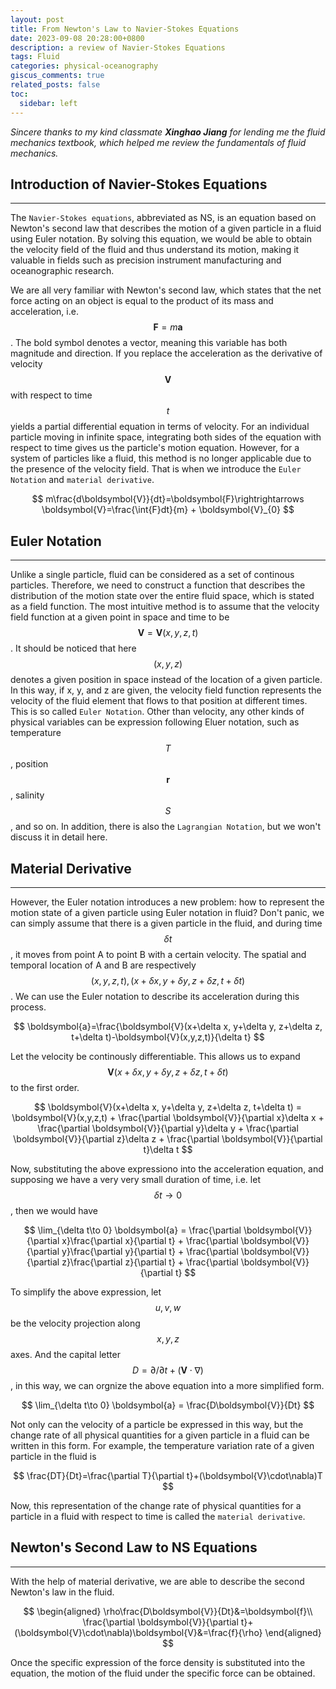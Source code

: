 ```yaml
---
layout: post
title: From Newton's Law to Navier-Stokes Equations
date: 2023-09-08 20:28:00+0800
description: a review of Navier-Stokes Equations
tags: Fluid
categories: physical-oceanography
giscus_comments: true
related_posts: false
toc:
  sidebar: left
---
```


*Sincere thanks to my kind classmate **Xinghao Jiang** for lending me the fluid mechanics textbook, which helped me review the fundamentals of fluid mechanics.*

## Introduction of Navier-Stokes Equations
---
The `Navier-Stokes equations`, abbreviated as NS, is an equation based on Newton's second law that describes the motion of a given particle in a fluid using Euler notation. By solving this equation, we would be able to obtain the velocity field of the fluid and thus understand its motion, making it valuable in fields such as precision instrument manufacturing and oceanographic research.

We are all very familiar with Newton's second law, which states that the net force acting on an object is equal to the product of its mass and acceleration, i.e. $$\boldsymbol{F}=m\boldsymbol{a}$$. The bold symbol denotes a vector, meaning this variable has both magnitude and direction. If you replace the acceleration as the derivative of velocity $$\boldsymbol{V}$$ with respect to time $$t$$ yields a partial differential equation in terms of velocity. For an individual particle moving in infinite space, integrating both sides of the equation with respect to time gives us the particle's motion equation. However, for a system of particles like a fluid, this method is no longer applicable due to the presence of the velocity field. That is when we introduce the `Euler Notation` and `material derivative`. 

$$
m\frac{d\boldsymbol{V}}{dt}=\boldsymbol{F}\rightrightarrows
\boldsymbol{V}=\frac{\int{F}dt}{m} + \boldsymbol{V}_{0}
$$

## Euler Notation
---
Unlike a single particle, fluid can be considered as a set of continous particles. Therefore, we need to construct a function that describes the distribution of the motion state over the entire fluid space, which is stated as a field function. The most intuitive method is to assume that the velocity field function at a given point in space and time to be $$\boldsymbol{V}=\boldsymbol{V}(x,y,z,t)$$. It should be noticed that here $$(x,y,z)$$ denotes a given position in space instead of the location of a given particle. In this way, if x, y, and z are given, the velocity field function represents the velocity of the fluid element that flows to that position at different times. This is so called `Euler Notation`. Other than velocity, any other kinds of physical variables can be expression following Eluer notation, such as temperature $$T$$, position $$\boldsymbol{r}$$, salinity$$S$$, and so on. In addition, there is also the `Lagrangian Notation`, but we won't discuss it in detail here.

## Material Derivative
---
However, the Euler notation introduces a new problem: how to represent the motion state of a given particle using Euler notation in fluid? Don't panic, we can simply assume that there is a given particle in the fluid, and during time $$\delta t$$, it moves from point A to point B with a certain velocity. The spatial and temporal location of A and B are respectively $$(x,y,z,t), (x+\delta x, y+\delta y, z+\delta z, t+\delta t)$$. We can use the Euler notation to describe its acceleration during this process.

$$
\boldsymbol{a}=\frac{\boldsymbol{V}(x+\delta x, y+\delta y, z+\delta z, t+\delta t)-\boldsymbol{V}(x,y,z,t)}{\delta t}
$$

Let the velocity be continously differentiable. This allows us to expand $$\boldsymbol{V}(x+\delta x, y+\delta y, z+\delta z, t+\delta t)$$ to the first order.

$$
\boldsymbol{V}(x+\delta x, y+\delta y, z+\delta z, t+\delta t) = \boldsymbol{V}(x,y,z,t) + 
\frac{\partial \boldsymbol{V}}{\partial x}\delta x + 
\frac{\partial \boldsymbol{V}}{\partial y}\delta y +
\frac{\partial \boldsymbol{V}}{\partial z}\delta z +
\frac{\partial \boldsymbol{V}}{\partial t}\delta t
$$

Now, substituting the above expressiono into the acceleration equation, and supposing we have a very very small duration of time, i.e. let $$\delta t \rightarrow 0$$, then we would have

$$
\lim_{\delta t\to 0} \boldsymbol{a} = \frac{\partial \boldsymbol{V}}{\partial x}\frac{\partial x}{\partial t} + 
\frac{\partial \boldsymbol{V}}{\partial y}\frac{\partial y}{\partial t} +
\frac{\partial \boldsymbol{V}}{\partial z}\frac{\partial z}{\partial t} +
\frac{\partial \boldsymbol{V}}{\partial t}
$$

To simplify the above expression, let $$u, v, w$$ be the velocity projection along $$x, y, z$$ axes. And the capital letter $$D=\partial/\partial t+(\boldsymbol{V}\cdot\nabla)$$, in this way, we can orgnize the above equation into a more simplified form.

$$
\lim_{\delta t\to 0} \boldsymbol{a} = \frac{D\boldsymbol{V}}{Dt}
$$

Not only can the velocity of a particle be expressed in this way, but the change rate of all physical quantities for a given particle in a fluid can be written in this form. For example, the temperature variation rate of a given particle in the fluid is

$$
\frac{DT}{Dt}=\frac{\partial T}{\partial t}+(\boldsymbol{V}\cdot\nabla)T
$$

Now, this representation of the change rate of physical quantities for a particle in a fluid with respect to time is called the `material derivative`.

## Newton's Second Law to NS Equations
---

With the help of material derivative, we are able to describe the second Newton's law in the fluid.

$$
\begin{aligned}
\rho\frac{D\boldsymbol{V}}{Dt}&=\boldsymbol{f}\\
\frac{\partial \boldsymbol{V}}{\partial t}+(\boldsymbol{V}\cdot\nabla)\boldsymbol{V}&=\frac{f}{\rho}
\end{aligned}
$$

Once the specific expression of the force density is substituted into the equation, the motion of the fluid under the specific force can be obtained.

